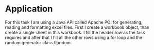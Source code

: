# Application

For this task I am using a Java API called Apache POI for generating, reading and 
formatting excel files.
First I create a workbook object, than create a single sheet in this workbook.
I fill the header row as the task requires and after that I fill all the other rows
using a for loop and the random generator class Random.
